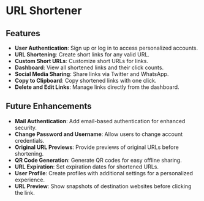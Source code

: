 # URL Shortener

## Features

- **User Authentication**: Sign up or log in to access personalized accounts.
- **URL Shortening**: Create short links for any valid URL.
- **Custom Short URLs**: Customize short URLs for links.
- **Dashboard**: View all shortened links and their click counts.
- **Social Media Sharing**: Share links via Twitter and WhatsApp.
- **Copy to Clipboard**: Copy shortened links with one click.
- **Delete and Edit Links**: Manage links directly from the dashboard.

## Future Enhancements

- **Mail Authentication**: Add email-based authentication for enhanced security.
- **Change Password and Username**: Allow users to change account credentials.
- **Original URL Previews**: Provide previews of original URLs before shortening.
- **QR Code Generation**: Generate QR codes for easy offline sharing.
- **URL Expiration**: Set expiration dates for shortened URLs.
- **User Profile**: Create profiles with additional settings for a personalized experience.
- **URL Preview**: Show snapshots of destination websites before clicking the link.


